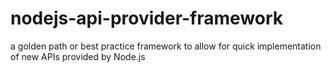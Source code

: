 # nodejs-api-provider-framework
a golden path or best practice framework to allow for quick implementation of new APIs provided by Node.js

